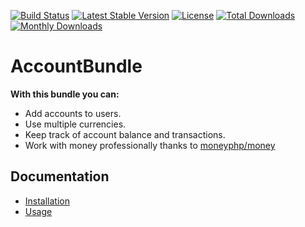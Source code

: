 [![Build Status](https://travis-ci.org/Padam87/AccountBundle.svg?branch=master)](https://travis-ci.org/Padam87/AccountBundle)
[![Latest Stable Version](https://poser.pugx.org/padam87/account-bundle/v/stable)](https://packagist.org/packages/padam87/account-bundle)
[![License](https://poser.pugx.org/padam87/account-bundle/license)](https://packagist.org/packages/padam87/account-bundle)
[![Total Downloads](https://poser.pugx.org/padam87/account-bundle/downloads)](https://packagist.org/packages/padam87/account-bundle)
[![Monthly Downloads](https://poser.pugx.org/padam87/account-bundle/d/monthly)](https://packagist.org/packages/padam87/account-bundle)

# AccountBundle
**With this bundle you can:**
- Add accounts to users.
- Use multiple currencies.
- Keep track of account balance and transactions.
- Work with money professionally thanks to [moneyphp/money](https://github.com/moneyphp/money)

## Documentation
- [Installation](Resources/docs/INSTALL.md)
- [Usage](Resources/docs/USAGE.md)
